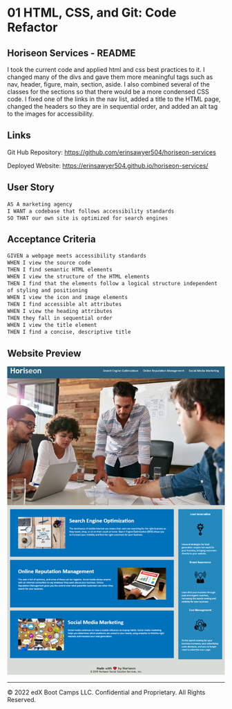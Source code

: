 # 01 HTML, CSS, and Git: Code Refactor

## Horiseon Services - README

I took the current code and applied html and css best practices to it.  I changed many of the divs and gave them more meaningful tags such as nav, header, figure, main, section, aside.  I also combined several of the classes for the sections so that there would be a more condensed CSS code.  I fixed one of the links in the nav list, added a title to the HTML page, changed the headers so they are in sequential order, and added an alt tag to the images for accessibility. 

## Links
Git Hub Repository: https://github.com/erinsawyer504/horiseon-services

Deployed Website: https://erinsawyer504.github.io/horiseon-services/

## User Story

```
AS A marketing agency
I WANT a codebase that follows accessibility standards
SO THAT our own site is optimized for search engines
```

## Acceptance Criteria

```
GIVEN a webpage meets accessibility standards
WHEN I view the source code
THEN I find semantic HTML elements
WHEN I view the structure of the HTML elements
THEN I find that the elements follow a logical structure independent of styling and positioning
WHEN I view the icon and image elements
THEN I find accessible alt attributes
WHEN I view the heading attributes
THEN they fall in sequential order
WHEN I view the title element
THEN I find a concise, descriptive title
```

## Website Preview


![The Horiseon webpage includes a navigation bar, a header image, and cards with text and images at the bottom of the page.](./assets/horiseon-services-website-screenshot.png)


---
© 2022 edX Boot Camps LLC. Confidential and Proprietary. All Rights Reserved.
